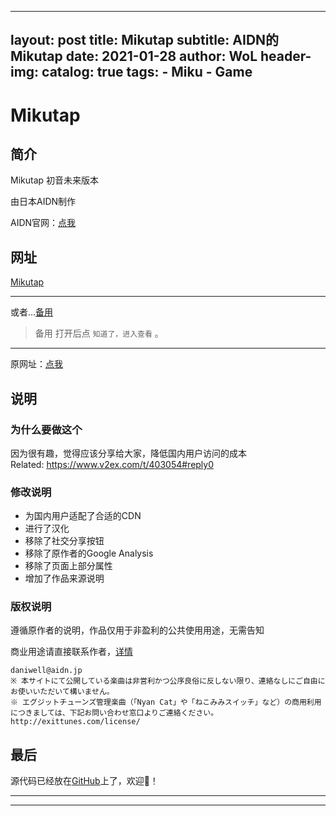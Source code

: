 ---
 layout:     post
 title:      Mikutap
 subtitle:   AIDN的Mikutap
 date:       2021-01-28
 author:     WoL
 header-img: 
 catalog: true
 tags:
     - Miku
     - Game
 ---

 # Mikutap

 ## 简介

 Mikutap 初音未来版本

 由日本AIDN制作

 AIDN官网：[点我](https://aidn.jp)

 ## 网址

 [Mikutap](https://woleo-z.github.io/Mikutap/)

 ---

 或者...[备用](https://u.pmdaniu.com/ERNM4)

 > 备用 打开后点 `知道了，进入查看` 。

 ---

 原网址：[点我](https://aidn.jp/mikutap/)

 ## 说明

 ### 为什么要做这个  
 因为很有趣，觉得应该分享给大家，降低国内用户访问的成本  
 Related: https://www.v2ex.com/t/403054#reply0    

 ### 修改说明  
 - 为国内用户适配了合适的CDN
 - 进行了汉化
 - 移除了社交分享按钮
 - 移除了原作者的Google Analysis
 - 移除了页面上部分属性
 - 增加了作品来源说明

 ### 版权说明  
 遵循原作者的说明，作品仅用于非盈利的公共使用用途，无需告知  

 商业用途请直接联系作者，[详情](https://aidn.jp/about/)
 ```
 daniwell@aidn.jp
 ※ 本サイトにて公開している楽曲は非営利かつ公序良俗に反しない限り、連絡なしにご自由にお使いいただいて構いません。
 ※ エグジットチューンズ管理楽曲（「Nyan Cat」や「ねこみみスイッチ」など）の商用利用につきましては、下記お問い合わせ窓口よりご連絡ください。
 http://exittunes.com/license/
 ```

 ## 最后

 源代码已经放在[GitHub](https://github.com/WoLeo-Z/Mikutap/)上了，欢迎👏！

 ---
 ---
